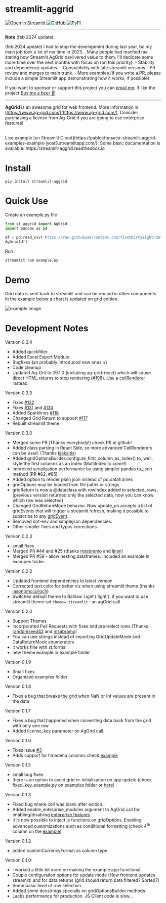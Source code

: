 # streamlit-aggrid

[![Open in Streamlit][share_badge]][share_link] [![GitHub][github_badge]][github_link] [![PyPI][pypi_badge]][pypi_link]

---

**Note** (feb 2024 update)

(feb 2024 update)
I had to stop the development during last year, bc my main job took a lot of my time in 2023... Many people had 
reached me stating how Streamlit AgGrid devlivered value to them. I'll dedicate some more time over the next months
with focus on (on this priority):
    - Stability and dependency updates.
    - Compatibility with late streamlit versions
    - PR review and merges to main trunk.
    - More examples (if you write a PR, please include a simple Streamlit app demonstrating how it works, if possible)


If you want to sponsor or support this project you can <a href="javascript:window.location.href=atob('cGFibG9mb25zZWNhQGdtYWlsLmNvbQ==')">email me</a>.
if like the project [Buy me a beer 🍺!](https://www.paypal.com/donate?hosted_button_id=8HGLA4JZBYFPQ)

---

**AgGrid** is an awesome grid for web frontend. More information in [https://www.ag-grid.com/](https://www.ag-grid.com/). Consider purchasing a license from Ag-Grid if you are going to use enterprise features!



<br>
Live example [on Streamlit Cloud](https://pablocfonseca-streamlit-aggrid-examples-example-jyosi3.streamlitapp.com/). Some basic documentation is available: https://streamlit-aggrid.readthedocs.io

# Install

```
pip install streamlit-aggrid

```

# Quick Use

Create an example.py file

```python
from st_aggrid import AgGrid
import pandas as pd

df = pd.read_csv('https://raw.githubusercontent.com/fivethirtyeight/data/master/airline-safety/airline-safety.csv')
AgGrid(df)
```

Run :

```shell
streamlit run example.py
```

# Demo

Grid data is sent back to streamlit and can be reused in other components. In the example below a chart is updated on grid edition.

![example image](https://github.com/PablocFonseca/streamlit-aggrid/raw/main/group_selection_example.gif)

# Development Notes

Version 0.3.4

- Added quickfilter
- Added Excel Export Module
- Bugfixes (an probably introduced new ones :/)
- Code cleanup
- Updated Ag-Grit to 29.1.0 (including ag-grid-react) which will cause direct HTML returns to stop rendering ([#198](https://github.com/PablocFonseca/streamlit-aggrid/issues/198)). Use a [cellRenderer](https://www.ag-grid.com/javascript-data-grid/component-cell-renderer/) instead.

Version 0.3.3

- Fixes [#132](https://github.com/PablocFonseca/streamlit-aggrid/issues/132)
- Fixes [#131](https://github.com/PablocFonseca/streamlit-aggrid/issues/131) and [#130](https://github.com/PablocFonseca/streamlit-aggrid/issues/130)
- Added Sparklines [#118](https://github.com/PablocFonseca/streamlit-aggrid/issues/118)
- Changed Grid Return to support [#117](https://github.com/PablocFonseca/streamlit-aggrid/issues/117)
- Rebuilt streamlit theme

Version 0.3.0

- Merged some PR (Thanks everybody!) check PR at github!
- Added class parsing in React Side, so more advanced CellRenderers can be used. (Thanks [kjakaitis](https://github.com/kjakaitis))
- Added gridOptionsBuilder.configure_first_column_as_index() to, well, style the first columns as an index (MultiIndex to come!)
- Improved serialization performance by using simpler pandas to_json method (PR #62, #85)
- Added option to render plain json instead of pd.dataframes
- gridOptions may be loaded from file paths or strings
- gridReturn is now a @dataclass with rowIndex added to selected_rows, (previous version returned only the selected data, now you can know which row was selected)
- Changed GridReturnMode behavior. Now update_on accepts a list of gridEvents that will trigger a streamlit refresh, making it possible to subscribe to any [gridEvent](https://www.ag-grid.com/javascript-data-grid/grid-events/).
- Removed dot-env and simplejson dependencies.
- Other smaller fixes and typos corrections.

Version 0.2.3

- small fixes
- Merged PR #44 and #25 (thanks [msabramo](https://github.com/msabramo) and [ljnsn](https://github.com/ljnsn))
- Merged PR #58 - allow nesting dataframes. Included an example in exampes folder.

Version 0.2.2

- Updated frontend dependencies to latest version
- Corrected text color for better viz when using streamlit theme (thanks [jasonpmcculloch](https://github.com/jasonpmcculloch))
- Switched default theme to Balham Light ('light'), if you want to use streamlit theme set `theme='streamlit'` on agGrid call

Version 0.2.0

- Support Themes
- Incorporated Pull Requests with fixes and pre-select rows (Thanks [randomseed42](https://github.com/randomseed42) and [msabramo](https://github.com/msabramo))
- You can use strings instead of importing GridUpdateMode and DataReturnMode enumerators
- it works fine with st.forms!
- new theme example in example folder

Version 0.1.9

- Small fixes
- Organized examples folder

Version 0.1.8

- Fixes a bug that breaks the grid when NaN or Inf values are present in the data

Version 0.1.7

- Fixes a bug that happened when converting data back from the grid with only one row
- Added license_key parameter on AgGrid call.

Version 0.1.6

- Fixes issue [#3](https://github.com/PablocFonseca/streamlit-aggrid/issues/3)
- Adds support for timedelta columns check [example][share_link]

Version 0.1.5

- small bug fixes
- there is an option to avoid grid re-initialization on app update (check fixed_key_example.py on examples folder or [here](https://share.streamlit.io/pablocfonseca/streamlit-aggrid/main/examples/fixed_key_example.py))

Version 0.1.3

- Fixed bug where cell was blank after edition.
- Added enable_enterprise_modules argument to AgGrid call for enabling/disabling [enterprise features](https://www.ag-grid.com/documentation/javascript/licensing/)
- It is now possible to inject js functions on gridOptions. Enabling advanced customizations such as conditional formatting (check 4<sup>th</sup> column on the [example](share_link))

Version 0.1.2

- added customCurrencyFormat as column type

Version 0.1.0:

- I worked a little bit more on making the example app functional.
- Couple configuration options for update mode (How frontend updates streamlit) and for data returns (grid should return data filtered? Sorted?)
- Some basic level of row selection
- Added some docstrings specially on gridOptionsBuilder methods
- Lacks performance for production. JS Client code is slow...

[share_badge]: https://static.streamlit.io/badges/streamlit_badge_black_white.svg
[share_link]: https://share.streamlit.io/pablocfonseca/streamlit-aggrid/main/examples/example.py
[github_badge]: https://badgen.net/badge/icon/GitHub?icon=github&color=black&label
[github_link]: https://github.com/PablocFonseca/streamlit-aggrid
[pypi_badge]: https://badgen.net/pypi/v/streamlit-aggrid?icon=pypi&color=black&label?
[pypi_link]: https://www.pypi.org/project/streamlit-aggrid/
